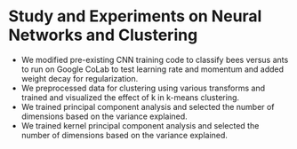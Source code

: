 # Study and Experiments on Neural Networks and Clustering
- We modified pre-existing CNN training code to classify bees versus ants to run on Google CoLab to test learning rate and momentum and added weight decay for regularization. 
- We preprocessed data for clustering using various transforms and trained and visualized the effect of k in k-means clustering.
- We trained principal component analysis and selected the number of dimensions based on the variance explained.
- We trained kernel principal component analysis and selected the number of dimensions based on the variance explained.
